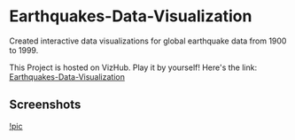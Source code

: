 # Earthquakes-Data-Visualization
Created interactive data visualizations for global earthquake data from 1900 to 1999.

This Project is hosted on VizHub. Play it by yourself! Here's the link: [Earthquakes-Data-Visualization](https://vizhub.com/Junying-Li/b7235be55f544d108affb47ca80fbb16?edit=files&file=index.html&mode=full)

## Screenshots

[!pic](pic/overview.png)
